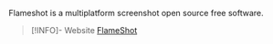 Flameshot is a multiplatform screenshot open source free software.

> [!INFO]- Website
> [FlameShot](https://flameshot.org/)

